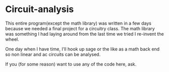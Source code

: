 # Circuit-analysis

This entire program(except the math library) was written in a few days because we needed a final project for a circuitry class.
The math library was something I had laying around from the last time we tried I re-invent the wheel.

One day when I have time, I'll hook up sage or the like as a math back end so non linear and ac circuits can be analysed.


If you (for some reason) want to use any of the code here, ask.
